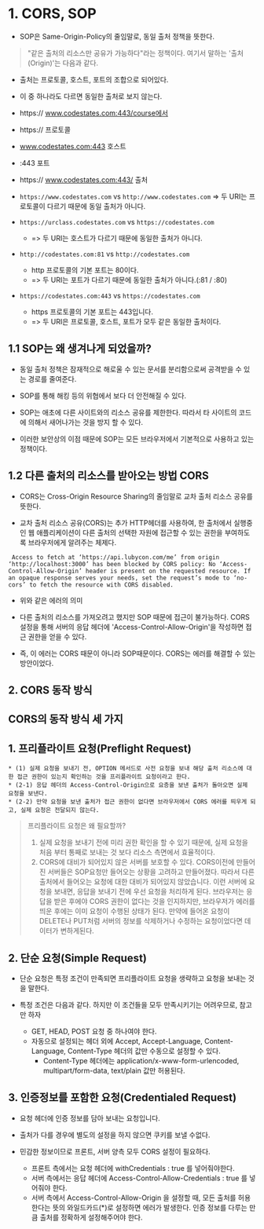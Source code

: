 # 1. CORS, SOP

* SOP은 Same-Origin-Policy의 줄임말로, 동일 출처 정책을 뜻한다.
> "같은 출처의 리소스만 공유가 가능하다"라는 정책이다. 여기서 말하는 '출처(Origin)'는 다음과 같다.

* 출처는 프로토콜, 호스트, 포트의 조합으로 되어있다. 
* 이 중 하나라도 다르면 동일한 출처로 보지 않는다.

* https:// www.codestates.com:443/course에서

* https:// 프로토콜
* www.codestates.com:443 호스트
* :443 포트
* https:// www.codestates.com:443/ 출처

* `https://www.codestates.com` vs `http://www.codestates.com` => 두 URI는 프로토콜이 다르기 때문에 동일 출처가 아니다.

*  `https://urclass.codestates.com` vs `https://codestates.com`
    * => 두 URI는 호스트가 다르기 때문에 동일한 출처가 아니다.

* `http://codestates.com:81` vs `http://codestates.com`
    * http 프로토콜의 기본 포트는 80이다.
    * => 두 URI는 포트가 다르기 때문에 동일한 출처가 아니다.(:81 / :80)

* `https://codestates.com:443` vs `https://codestates.com`
    * https 프로토콜의 기본 포트는 443입니다.
    * => 두 URI은 프로토콜, 호스트, 포트가 모두 같은 동일한 출처이다.

## 1.1 SOP는 왜 생겨나게 되었을까?

* 동일 출처 정책은 잠재적으로 해로울 수 있는 문서를 분리함으로써 공격받을 수 있는 경로를 줄여준다.

* SOP를 통해 해킹 등의 위협에서 보다 더 안전해질 수 있다.


* SOP는 애초에 다른 사이트와의 리소스 공유를 제한한다. 따라서 타 사이트의 코드에 의해서 새어나가는 것을 방지 할 수 있다.

* 이러한 보안상의 이점 때문에 SOP는 모든 브라우저에서 기본적으로 사용하고 있는 정책이다.

## 1.2 다른 출처의 리소스를 받아오는 방법 CORS
* CORS는 Cross-Origin Resource Sharing의 줄임말로 교차 출처 리소스 공유를 뜻한다.

* 교차 출처 리소스 공유(CORS)는 추가 HTTP헤더를 사용하여, 한 출처에서 실행중인 웹 애플리케이션이 다른 출처의 선택한 자원에 접근할 수 있는 권한을 부여하도록 브라우저에게 알려주는 체제다. 

```
 Access to fetch at ‘https://api.lubycon.com/me’ from origin ‘http://localhost:3000’ has been blocked by CORS policy: No ‘Access-Control-Allow-Origin’ header is present on the requested resource. If an opaque response serves your needs, set the request’s mode to ‘no-cors’ to fetch the resource with CORS disabled.
```
* 위와 같은 에러의 의미
* 다른 출처의 리소스를 가져오려고 했지만 SOP 때문에 접근이 불가능하다. CORS설정을 통해 서버의 응답 헤더에 'Access-Control-Allow-Origin'을 작성하면 접근 권한을 얻을 수 있다.

* 즉, 이 에러는 CORS 때문이 아니라 SOP때문이다. CORS는 에러를 해결할 수 있는 방안이었다.

## 2. CORS 동작 방식

## CORS의 동작 방식 세 가지

## 1. 프리플라이트 요청(Preflight Request)
    * (1) 실제 요청을 보내기 전, OPTION 메서드로 사전 요청을 보내 해당 출처 리소스에 대한 접근 권한이 있는지 확인하는 것을 프리플라이트 요청이라고 한다.
    * (2-1) 응답 헤더의 Access-Control-Origin으로 요층을 보낸 출처가 돌아오면 실제 요청을 보낸다.
    * (2-2) 만약 요청을 보낸 출처가 접근 권한이 없다면 브라우저에서 CORS 에러를 띄우게 되고, 실제 요청은 전달되지 않는다.
> 프리플라이트 요청은 왜 필요할까?
> 1. 실제 요청을 보내기 전에 미리 권한 확인을 할 수 있기 때문에, 실제 요청을 처음 부터 통째로 보내는 것 보다 리소스 측면에서 효율적이다.
> 2. CORS에 대비가 되어있지 않은 서버를 보호할 수 있다. CORS이전에 만들어진 서버들은 SOP요청만 들어오는 상황을 고려하고 만들어졌다. 따라서 다른 출처에서 들어오는 요청에 대한 대비가 되어있지 않았습니다. 이런 서버에 요청을 보내면, 응답을 보내기 전에 우선 요청을 처리하게 된다. 브라우저는 응답을 받은 후에야 CORS 권한이 없다는 것을 인지하지만, 브라우저가 에러를 띄운 후에는 이미 요청이 수행된 상태가 된다. 만약에 들어온 요청이 DELETE나 PUT처럼 서버의 정보를 삭제하거나 수정하는 요청이었다면 데이터가 변하게된다.

## 2. 단순 요청(Simple Request)

* 단순 요청은 특정 조건이 만족되면 프리플라이트 요청을 생략하고 요청을 보내는 것을 말한다.

* 특정 조건은 다음과 같다. 하지만 이 조건들을 모두 만족시키기는 어려우므로, 참고만 하자
    * GET, HEAD, POST 요청 중 하나여야 한다.
    * 자동으로 설정되는 헤더 외에 Accept, Accept-Language, Content-Language, Content-Type 헤더의 값만 수동으로 설정할 수 있다.
        * Content-Type 헤더에는 application/x-www-form-urlencoded, multipart/form-data, text/plain 값만 허용된다.

## 3. 인증정보를 포함한 요청(Credentialed Request)

* 요청 헤더에 인증 정보를 담아 보내는 요청입니다. 

* 출처가 다를 경우에 별도의 설정을 하지 않으면 쿠키를 보낼 수없다.

* 민감한 정보이므로 프론트, 서버 양측 모두 CORS 설정이 필요하다.
     * 프론트 측에서는 요청 헤더에 withCredentials : true 를 넣어줘야한다.
     * 서버 측에서는 응답 헤더에 Access-Control-Allow-Credentials : true 를 넣어줘야 한다.
     * 서버 측에서 Access-Control-Allow-Origin 을 설정할 때, 모든 출처를 허용한다는 뜻의 와일드카드(*)로 설정하면 에러가 발생한다. 인증 정보를 다루는 만큼 출처를 정확하게 설정해주어야 한다.